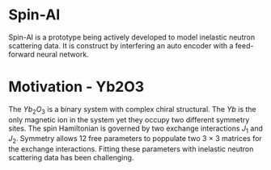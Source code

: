 # Spin-AI

Spin-AI is a prototype being actively developed to model inelastic neutron scattering data. It is construct by interfering an auto encoder with a feed-forward neural network.

# Motivation - Yb2O3

The $Yb_2O_3$ is a binary system with complex chiral structural. The $Yb$ is the only magnetic ion in the system yet they occupy two different symmetry sites. The spin Hamiltonian
is governed by two exchange interactions $J_1$ and $J_2$. Symmetry allows 12 free parameters to poppulate two 3 $\times$ 3 matrices for the exchange interactions. Fitting these
parameters with inelastic neutron scattering data has been challenging.
